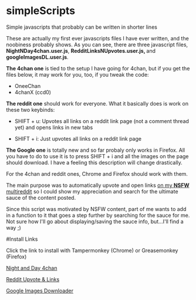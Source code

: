 # simpleScripts
Simple javascripts that probably can be written in shorter lines

These are actually my first ever javascripts files I have ever written, and the noobiness probably shows.
As you can see, there are three javascript files, <b>NightNDay4chan.user.js</b>, <b>RedditLinksNUpvotes.user.js</b><b>, </b> and <b>googleImagesDL.user.js</b>.

<b>The 4chan one</b> is tied to the setup I have going for 4chan, but if you get the files below, it may work for you, too,
if you tweak the code:

- OneeChan 
- 4chanX (ccd0)

<b>The reddit one</b> should work for everyone. What it basically does is work on these two keybinds: 

- SHIFT + u: Upvotes all links on a reddit link page (not a comment thread yet) and opens links in new tabs

- SHIFT + i: Just upvotes all links on a reddit link page

<b>The Google one</b> is totally new and so far probaly only works in Firefox. All you have to do to use it is to press SHIFT + i and all the images on the page should download. I have a feeling this description will change drastically.

For the 4chan and reddit ones, Chrome and Firefox should work with them.

The main purpose was to automatically upvote and open links 
<a href="https://www.reddit.com/user/Sn1pe/m/nsfwheaven">on my <b>NSFW</b> multireddit</a> so I could show my appreciation and search
for the ultimate sauce of the content posted. 

Since this script was motivated by NSFW content, part of me wants to add in a function to it that goes a step further by searching 
for the sauce for me. Not sure how I'll go about displaying/saving the sauce info, but...I'll find a way ;)

#Install Links

Click the link to install with Tampermonkey (Chrome) or Greasemonkey (Firefox)

<a href="https://github.com/Pythonplusplus/simpleScripts/raw/master/NightNDay4chan.user.js">Night and Day 4chan</a>

<a href="https://github.com/Pythonplusplus/simpleScripts/raw/master/RedditUpvotesNLinks.user.js">Reddit Upvote & Links</a>

<a href="https://raw.githubusercontent.com/Pythonplusplus/simpleScripts/master/googleImagesDL">Google Images Downloader</a>

